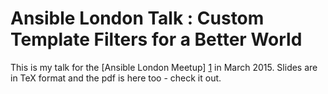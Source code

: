Ansible London Talk : Custom Template Filters for a Better World
================================================================

This is my talk for the [Ansible London Meetup] [1] in March 2015. Slides are
in TeX format and the pdf is here too - check it out.

[1]: http://www.meetup.com/Ansible-London/
